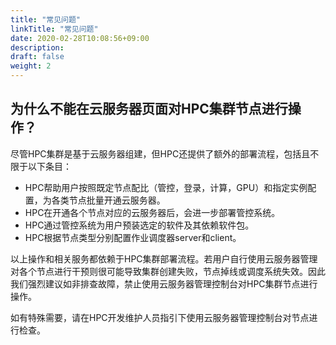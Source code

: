 ```yaml
---
title: "常见问题"
linkTitle: "常见问题"
date: 2020-02-28T10:08:56+09:00
description:
draft: false
weight: 2
---
```




## 为什么不能在云服务器页面对HPC集群节点进行操作？


尽管HPC集群是基于云服务器组建，但HPC还提供了额外的部署流程，包括且不限于以下条目：

* HPC帮助用户按照既定节点配比（管控，登录，计算，GPU）和指定实例配置，为各类节点批量开通云服务器。
* HPC在开通各个节点对应的云服务器后，会进一步部署管控系统。
* HPC通过管控系统为用户预装选定的软件及其依赖软件包。
* HPC根据节点类型分别配置作业调度器server和client。

以上操作和相关服务都依赖于HPC集群部署流程。若用户自行使用云服务器管理对各个节点进行干预则很可能导致集群创建失败，节点掉线或调度系统失效。因此我们强烈建议如非排查故障，禁止使用云服务器管理控制台对HPC集群节点进行操作。

如有特殊需要，请在HPC开发维护人员指引下使用云服务器管理控制台对节点进行检查。
